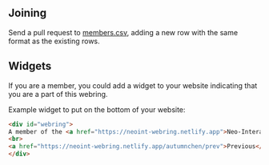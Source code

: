 ## Joining

Send a pull request to [members.csv](https://github.com/aucchen/neoint_webring/blob/main/_data/members.csv), adding a new row with the same format as the existing rows.

## Widgets

If you are a member, you could add a widget to your website indicating that you are a part of this webring.

Example widget to put on the bottom of your website:

```html
<div id="webring">
A member of the <a href="https://neoint-webring.netlify.app">Neo-Interactives Webring</a>
<br>
<a href="https://neoint-webring.netlify.app/autumnchen/prev">Previous</a> <a href="https://neoint-webring.netlify.app/autumnchen/next">Next</a>
</div>

```
